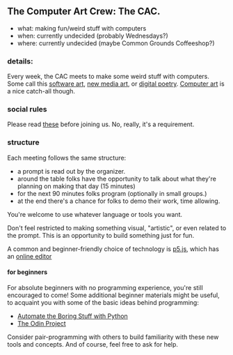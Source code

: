 ## The Computer Art Crew: The CAC.

- what: making fun/weird stuff with computers
- when: currently undecided (probably Wednesdays?)
- where: currently undecided (maybe Common Grounds Coffeeshop?)

### details:

Every week, the CAC meets to make some weird stuff with computers. Some call this [software art](https://en.wikipedia.org/wiki/Software_art), [new media art](https://en.wikipedia.org/wiki/New_media_art), or [digital poetry](https://en.wikipedia.org/wiki/Digital_poetry). [Computer art](https://en.wikipedia.org/wiki/Computer_art) is a nice catch-all though.

### social rules

Please read [these](/pages/events/social-rules.html) before joining us. No, really, it's a requirement.

### structure

Each meeting follows the same structure:

- a prompt is read out by the organizer.
- around the table folks have the opportunity to talk about what they're planning on making that day (15 minutes)
- for the next 90 minutes folks program (optionally in small groups.)
- at the end there's a chance for folks to demo their work, time allowing.

You're welcome to use whatever language or tools you want.

Don't feel restricted to making something visual, "artistic", or even related to the prompt. This is an opportunity to build something just for fun.

A common and beginner-friendly choice of technology is [p5.js](https://p5js.org/), which has an [online editor](https://editor.p5.js)

#### for beginners

For absolute beginners with no programming experience, you're still encouraged to come! Some additional beginner materials might be useful, to acquaint you with some of the basic ideas behind programming:

- [Automate the Boring Stuff with Python](https://automatetheboringstuff.com)
- [The Odin Project](https://www.theodinproject.com)


Consider pair-programming with others to build familiarity with these new tools and concepts. And of course, feel free to ask for help.
